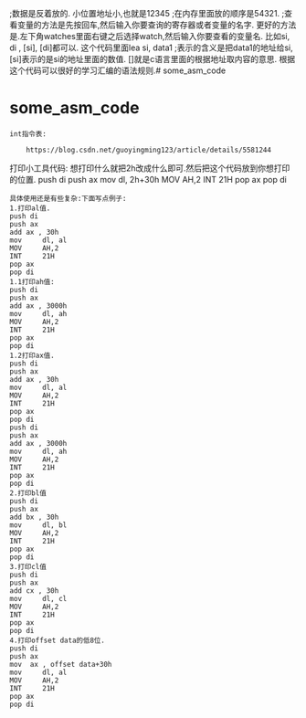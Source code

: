 ;数据是反着放的. 小位置地址小,也就是12345
;在内存里面放的顺序是54321. 
;查看变量的方法是先按回车,然后输入你要查询的寄存器或者变量的名字. 更好的方法是.左下角watches里面右键之后选择watch,然后输入你要查看的变量名. 比如si, di , [si], [di]都可以.   这个代码里面lea	si, data1
;表示的含义是把data1的地址给si, [si]表示的是si的地址里面的数值. []就是c语言里面的根据地址取内容的意思.
根据这个代码可以很好的学习汇编的语法规则.# some_asm_code
# some_asm_code



	int指令表:

		https://blog.csdn.net/guoyingming123/article/details/5581244



打印小工具代码:
想打印什么就把2h改成什么即可.然后把这个代码放到你想打印的位置.
	push di
	push ax
	mov     dl, 2h+30h
    MOV     AH,2
    INT     21H
	pop ax
	pop di

	具体使用还是有些复杂:下面写点例子:
	1.打印al值.
	push di
	push ax
	add ax , 30h
	mov     dl, al
    MOV     AH,2
    INT     21H
	pop ax
	pop di
	1.1打印ah值:
	push di
	push ax
	add ax , 3000h
	mov     dl, ah
    MOV     AH,2
    INT     21H
	pop ax
	pop di
	1.2打印ax值.
	push di
	push ax
	add ax , 30h
	mov     dl, al
    MOV     AH,2
    INT     21H
	pop ax
	pop di
	push di
	push ax
	add ax , 3000h
	mov     dl, ah
    MOV     AH,2
    INT     21H
	pop ax
	pop di
	2.打印bl值
	push di
	push ax
	add bx , 30h
	mov     dl, bl
    MOV     AH,2
    INT     21H
	pop ax
	pop di
	3.打印cl值
	push di
	push ax
	add cx , 30h
	mov     dl, cl
    MOV     AH,2
    INT     21H
	pop ax
	pop di
	4.打印offset data的低8位.
	push di
	push ax
	mov  ax , offset data+30h
	mov     dl, al
    MOV     AH,2
    INT     21H
	pop ax
	pop di